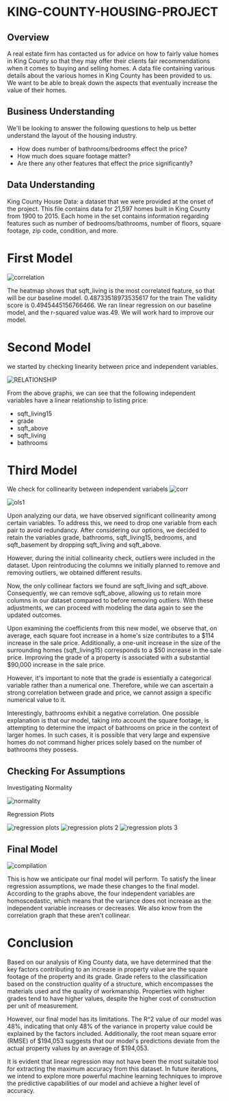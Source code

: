 # KING-COUNTY-HOUSING-PROJECT

## Overview
A real estate firm has contacted us for advice on how to fairly value homes in King County so that they may offer their clients fair recommendations when it comes to buying and selling homes. A data file containing various details about the various homes in King County has been provided to us. We want to be able to break down the aspects that eventually increase the value of their homes.
## Business Understanding
We'll be looking to answer the following questions to help us better understand the layout of the housing industry.

* How does number of bathrooms/bedrooms effect the price?
* How much does square footage matter?
* Are there any other features that effect the price significantly?

## Data Understanding

King County House Data: a dataset that we were provided at the onset of the project. This file contains data for 21,597 homes built in King County from 1900 to 2015. Each home in the set contains information regarding features such as number of bedrooms/bathrooms, number of floors, square footage, zip code, condition, and more.  

# First Model

![correlation](https://github.com/JosephMwaniki/KING-COUNTY-HOUSING-PROJECT/assets/133277796/5b0f4a5c-2b06-41e8-80c9-3f73c88d4c05)

The heatmap shows that sqft_living is the most correlated feature, so that will be our baseline model. 0.48733518973535617 for the train The validity score is 0.4945445156766466.
We ran linear regression on our baseline model, and the r-squared value was.49. We will work hard to improve our model.

# Second Model
we started by checking linearity between price and independent variables.

![RELATIONSHIP](https://github.com/JosephMwaniki/KING-COUNTY-HOUSING-PROJECT/assets/133277796/c165e4ab-5514-4e9f-9612-8476532dfa5a)

From the above graphs, we can see that the following independent variables have a linear relationship to listing price:

* sqft_living15
* grade
* sqft_above
* sqft_living
* bathrooms

# Third Model
We check for collinearity between independent variabels
![corr](https://github.com/JosephMwaniki/KING-COUNTY-HOUSING-PROJECT/assets/133277796/82e15018-7d5c-4911-b060-9b597d5b2ef0)

![ols1](https://github.com/JosephMwaniki/KING-COUNTY-HOUSING-PROJECT/assets/133277796/78f86ba9-2297-492a-ac97-5c87472981d2)

Upon analyzing our data, we have observed significant collinearity among certain variables. To address this, we need to drop one variable from each pair to avoid redundancy. After considering our options, we decided to retain the variables grade, bathrooms, sqft_living15, bedrooms, and sqft_basement by dropping sqft_living and sqft_above.

However, during the initial collinearity check, outliers were included in the dataset. Upon reintroducing the columns we initially planned to remove and removing outliers, we obtained different results.

Now, the only collinear factors we found are sqft_living and sqft_above. Consequently, we can remove sqft_above, allowing us to retain more columns in our dataset compared to before removing outliers. With these adjustments, we can proceed with modeling the data again to see the updated outcomes.

Upon examining the coefficients from this new model, we observe that, on average, each square foot increase in a home's size contributes to a $114 increase in the sale price. Additionally, a one-unit increase in the size of the surrounding homes (sqft_living15) corresponds to a $50 increase in the sale price. Improving the grade of a property is associated with a substantial $90,000 increase in the sale price.

However, it's important to note that the grade is essentially a categorical variable rather than a numerical one. Therefore, while we can ascertain a strong correlation between grade and price, we cannot assign a specific numerical value to it.

Interestingly, bathrooms exhibit a negative correlation. One possible explanation is that our model, taking into account the square footage, is attempting to determine the impact of bathrooms on price in the context of larger homes. In such cases, it is possible that very large and expensive homes do not command higher prices solely based on the number of bathrooms they possess.

## Checking For Assumptions
Investigating Normality

![normality](https://github.com/JosephMwaniki/KING-COUNTY-HOUSING-PROJECT/assets/133277796/afd89f49-300b-4435-ae5b-2b6790b272dc)

Regression Plots

![regression plots](https://github.com/JosephMwaniki/KING-COUNTY-HOUSING-PROJECT/assets/133277796/11a0b97c-006c-4ee6-a24d-6775e7438128)
![regression plots 2](https://github.com/JosephMwaniki/KING-COUNTY-HOUSING-PROJECT/assets/133277796/09cb38a4-b0a1-4786-a83e-468c4cdc6239)
![regression plots 3](https://github.com/JosephMwaniki/KING-COUNTY-HOUSING-PROJECT/assets/133277796/66f59bf2-1d9f-4b8f-a619-c552e7c3dddb)


## Final Model

![compilation](https://github.com/JosephMwaniki/KING-COUNTY-HOUSING-PROJECT/assets/133277796/907bb46c-92ce-47f9-808b-80283998ad43)

This is how we anticipate our final model will perform.  To satisfy the linear regression assumptions, we made these changes to the final model. According to the graphs above, the four independent variables are homoscedastic, which means that the variance does not increase as the independent variable increases or decreases. We also know from the correlation graph that these aren't collinear. 

# Conclusion

Based on our analysis of King County data, we have determined that the key factors contributing to an increase in property value are the square footage of the property and its grade. Grade refers to the classification based on the construction quality of a structure, which encompasses the materials used and the quality of workmanship. Properties with higher grades tend to have higher values, despite the higher cost of construction per unit of measurement. 

However, our final model has its limitations. The R^2 value of our model was 48%, indicating that only 48% of the variance in property value could be explained by the factors included. Additionally, the root mean square error (RMSE) of $194,053 suggests that our model's predictions deviate from the actual property values by an average of $194,053. 

It is evident that linear regression may not have been the most suitable tool for extracting the maximum accuracy from this dataset. In future iterations, we intend to explore more powerful machine learning techniques to improve the predictive capabilities of our model and achieve a higher level of accuracy.








